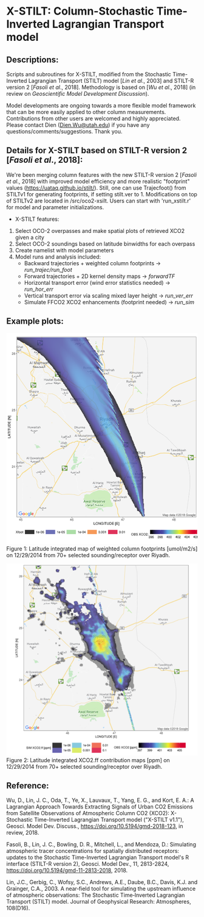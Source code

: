 # X-STILT: Column-Stochastic Time-Inverted Lagrangian Transport model
## Descriptions:
Scripts and subroutines for X-STILT, modified from the Stochastic Time-Inverted Lagrangian Transport (STILT) model [*Lin et al*., 2003] and STILT-R version 2 [*Fasoli et al*., 2018]. Methodology is based on [*Wu et al*., 2018] (in review on *Geoscientific Model Development Discussion*).

Model developments are ongoing towards a more flexible model framework that can be more easily applied to other column measurements. Contributions from other users are welcomed and highly appreciated. Please contact Dien (Dien.Wu@utah.edu) if you have any questions/comments/suggestions. Thank you.


## Details for X-STILT based on STILT-R version 2 [*Fasoli et al*., 2018]:
We're been merging column features with the new STILT-R version 2 [*Fasoli et al*., 2018] with improved model efficiency and more realistic "footprint" values (https://uataq.github.io/stilt/). Still, one can use Trajecfoot() from STILTv1 for generating footprints, if setting stilt.ver to 1.
Modifications on top of STILTv2 are located in /src/oco2-xsilt. Users can start with 'run_xstilt.r' for model and parameter initializations.

- X-STILT features:
1. Select OCO-2 overpasses and make spatial plots of retrieved XCO2 given a city
2. Select OCO-2 soundings based on latitude binwidths for each overpass
3. Create namelist with model parameters
4. Model runs and analysis included:
   * Backward trajectories + weighted column footprints        -> *run_trajec/run_foot*
   * Forward trajectories + 2D kernel density maps             -> *forwardTF*
   * Horizontal transport error (wind error statistics needed) -> *run_hor_err*
   * Vertical transport error via scaling mixed layer height   -> *run_ver_err*
   * Simulate FFCO2 XCO2 enhancements (footprint needed)       -> *run_sim*

## Example plots:
![](wgt_sum_xfoot_Riyadh_2015121610_gdas0p5_STILTv2_zoom8_-72hrs_100dpar.png)
Figure 1: Latitude integrated map of weighted column footprints [umol/m2/s] on 12/29/2014 from 70+ selected sounding/receptor over Riyadh.

![](wgt_sum_xco2_Riyadh_2015121610_gdas0p5_STILTv2_zoom8_-72hrs_100dpar.png)
Figure 2: Latitude integrated XCO2.ff contribution maps [ppm] on 12/29/2014 from 70+ selected sounding/receptor over Riyadh.

## Reference:
Wu, D., Lin, J. C., Oda, T., Ye, X., Lauvaux, T., Yang, E. G., and Kort, E. A.: A Lagrangian Approach Towards Extracting Signals of Urban CO2 Emissions from Satellite Observations of Atmospheric Column CO2 (XCO2): X-Stochastic Time-Inverted Lagrangian Transport model ("X-STILT v1.1"), Geosci. Model Dev. Discuss., https://doi.org/10.5194/gmd-2018-123, in review, 2018.

Fasoli, B., Lin, J. C., Bowling, D. R., Mitchell, L., and Mendoza, D.: Simulating atmospheric tracer concentrations for spatially distributed receptors: updates to the Stochastic Time-Inverted Lagrangian Transport model's R interface (STILT-R version 2), Geosci. Model Dev., 11, 2813-2824, https://doi.org/10.5194/gmd-11-2813-2018, 2018.

Lin, J.C., Gerbig, C., Wofsy, S.C., Andrews, A.E., Daube, B.C., Davis, K.J. and Grainger, C.A., 2003. A near‐field tool for simulating the upstream influence of atmospheric observations: The Stochastic Time‐Inverted Lagrangian Transport (STILT) model. Journal of Geophysical Research: Atmospheres, 108(D16).
